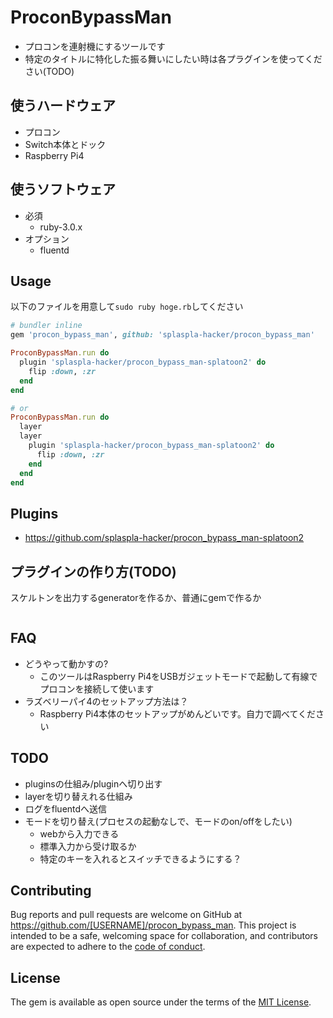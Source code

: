 # ProconBypassMan
* プロコンを連射機にするツールです
* 特定のタイトルに特化した振る舞いにしたい時は各プラグインを使ってください(TODO)

## 使うハードウェア
* プロコン
* Switch本体とドック
* Raspberry Pi4

## 使うソフトウェア
* 必須
  * ruby-3.0.x
* オプション
  * fluentd

## Usage
以下のファイルを用意して`sudo ruby hoge.rb`してください

```ruby
# bundler inline
gem 'procon_bypass_man', github: 'splaspla-hacker/procon_bypass_man'

ProconBypassMan.run do
  plugin 'splaspla-hacker/procon_bypass_man-splatoon2' do
    flip :down, :zr
  end
end

# or
ProconBypassMan.run do
  layer
  layer
    plugin 'splaspla-hacker/procon_bypass_man-splatoon2' do
      flip :down, :zr
    end
  end
end
```

## Plugins
* https://github.com/splaspla-hacker/procon_bypass_man-splatoon2

## プラグインの作り方(TODO)
スケルトンを出力するgeneratorを作るか、普通にgemで作るか

```
```

## FAQ
* どうやって動かすの?
    * このツールはRaspberry Pi4をUSBガジェットモードで起動して有線でプロコンを接続して使います
* ラズベリーパイ4のセットアップ方法は？
    * Raspberry Pi4本体のセットアップがめんどいです。自力で調べてください

## TODO
* pluginsの仕組み/pluginへ切り出す
* layerを切り替えれる仕組み
* ログをfluentdへ送信
* モードを切り替え(プロセスの起動なしで、モードのon/offをしたい)
  * webから入力できる
  * 標準入力から受け取るか
  * 特定のキーを入れるとスイッチできるようにする？

## Contributing

Bug reports and pull requests are welcome on GitHub at https://github.com/[USERNAME]/procon_bypass_man. This project is intended to be a safe, welcoming space for collaboration, and contributors are expected to adhere to the [code of conduct](https://github.com/[USERNAME]/procon_bypass_man/blob/master/CODE_OF_CONDUCT.md).

## License

The gem is available as open source under the terms of the [MIT License](https://opensource.org/licenses/MIT).
